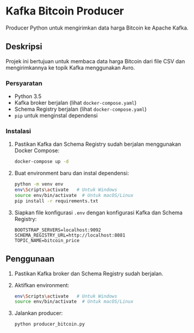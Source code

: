 # Kafka Bitcoin Producer
Producer Python untuk mengirimkan data harga Bitcoin ke Apache Kafka. 

## Deskripsi
Projek ini bertujuan untuk membaca data harga Bitcoin dari file CSV dan mengirimkannya ke topik Kafka menggunakan Avro.

### Persyaratan

- Python 3.5
- Kafka broker berjalan (lihat `docker-compose.yaml`)
- Schema Registry berjalan (lihat `docker-compose.yaml`)
- `pip` untuk menginstal dependensi

### Instalasi

1. Pastikan Kafka dan Schema Registry sudah berjalan menggunakan Docker Compose:
    ```bash
    docker-compose up -d
    ```
2. Buat environment baru dan instal dependensi:
    ```bash
    python -m venv env
    env\Scripts\activate   # Untuk Windows
    source env/bin/activate  # Untuk macOS/Linux
    pip install -r requirements.txt
    ```
3. Siapkan file konfigurasi `.env` dengan konfigurasi Kafka dan Schema Registry:
    ```
    BOOTSTRAP_SERVERS=localhost:9092
    SCHEMA_REGISTRY_URL=http://localhost:8081
    TOPIC_NAME=bitcoin_price
    ```

## Penggunaan
1. Pastikan Kafka broker dan Schema Registry sudah berjalan.
2. Aktifkan environment:
    ```bash
    env\Scripts\activate   # Untuk Windows
    source env/bin/activate  # Untuk macOS/Linux
    ```
3. Jalankan producer:

    ```bash
    python producer_bitcoin.py
    ```

